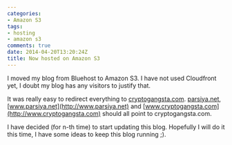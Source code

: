 ```yaml
---
categories:
- Amazon S3
tags:
- hosting
- amazon s3
comments: true
date: 2014-04-20T13:20:24Z
title: Now hosted on Amazon S3
---
```


I moved my blog from Bluehost to Amazon S3. I have not used Cloudfront yet, I doubt my blog has any visitors to justify that.

It was really easy to redirect everything to [cryptogangsta.com](http://www.cryptogangsta.com). [parsiya.net](http://parsiya.net), [www.parsiya.net](http://www.parsiya.net) and [www.cryptogangsta.com](http://www.cryptogangsta.com) should all point to cryptogangsta.com.

I have decided (for n-th time) to start updating this blog. Hopefully I will do it this time, I have some ideas to keep this blog running ;).
